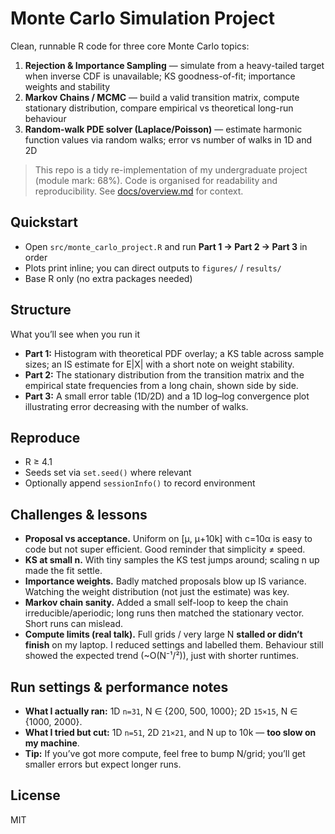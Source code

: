 # Monte Carlo Simulation Project

Clean, runnable R code for three core Monte Carlo topics:

1) **Rejection & Importance Sampling** — simulate from a heavy-tailed target when inverse CDF is unavailable; KS goodness-of-fit; importance weights and stability  
2) **Markov Chains / MCMC** — build a valid transition matrix, compute stationary distribution, compare empirical vs theoretical long-run behaviour  
3) **Random-walk PDE solver (Laplace/Poisson)** — estimate harmonic function values via random walks; error vs number of walks in 1D and 2D

> This repo is a tidy re-implementation of my undergraduate project (module mark: 68%). Code is organised for readability and reproducibility. See [docs/overview.md](docs/overview.md) for context.

## Quickstart
- Open `src/monte_carlo_project.R` and run **Part 1 → Part 2 → Part 3** in order  
- Plots print inline; you can direct outputs to `figures/` / `results/`  
- Base R only (no extra packages needed)

## Structure
What you’ll see when you run it
- **Part 1:** Histogram with theoretical PDF overlay; a KS table across sample sizes; an IS estimate for E|X| with a short note on weight stability.
- **Part 2:** The stationary distribution from the transition matrix and the empirical state frequencies from a long chain, shown side by side.
- **Part 3:** A small error table (1D/2D) and a 1D log–log convergence plot illustrating error decreasing with the number of walks.


## Reproduce
- R ≥ 4.1  
- Seeds set via `set.seed()` where relevant  
- Optionally append `sessionInfo()` to record environment


## Challenges & lessons
- **Proposal vs acceptance.** Uniform on [μ, μ+10k] with c=10α is easy to code but not super efficient. Good reminder that simplicity ≠ speed.
- **KS at small n.** With tiny samples the KS test jumps around; scaling n up made the fit settle.
- **Importance weights.** Badly matched proposals blow up IS variance. Watching the weight distribution (not just the estimate) was key.
- **Markov chain sanity.** Added a small self-loop to keep the chain irreducible/aperiodic; long runs then matched the stationary vector. Short runs can mislead.
- **Compute limits (real talk).** Full grids / very large N **stalled or didn’t finish** on my laptop. I reduced settings and labelled them. Behaviour still showed the expected trend (~O(N⁻¹/²)), just with shorter runtimes.


## Run settings & performance notes
- **What I actually ran:** 1D `n=31`, N ∈ {200, 500, 1000}; 2D `15×15`, N ∈ {1000, 2000}.  
- **What I tried but cut:** 1D `n=51`, 2D `21×21`, and N up to 10k — **too slow on my machine**.  
- **Tip:** If you’ve got more compute, feel free to bump N/grid; you’ll get smaller errors but expect longer runs.


## License
MIT

